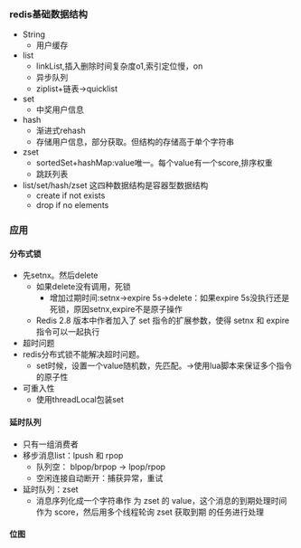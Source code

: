 ### redis基础数据结构
- String
  - 用户缓存
- list
  - linkList,插入删除时间复杂度o1,索引定位慢，on
  - 异步队列
  - ziplist+链表->quicklist
- set
  - 中奖用户信息
- hash
  - 渐进式rehash
  - 存储用户信息，部分获取。但结构的存储高于单个字符串
- zset
  - sortedSet+hashMap:value唯一。每个value有一个score,排序权重
  - 跳跃列表
- list/set/hash/zset 这四种数据结构是容器型数据结构
  - create if not exists
  - drop if no elements
### 应用
#### 分布式锁
- 先setnx。然后delete
  - 如果delete没有调用，死锁
     - 增加过期时间:setnx->expire 5s->delete：如果expire 5s没执行还是死锁，原因setnx,expire不是原子操作
  - Redis 2.8 版本中作者加入了 set 指令的扩展参数，使得 setnx 和 expire 指令可以一起执行
- 超时问题
 - redis分布式锁不能解决超时问题。
   - set时候，设置一个value随机数，先匹配。->使用lua脚本来保证多个指令的原子性
- 可重入性
  - 使用threadLocal包装set
#### 延时队列
- 只有一组消费者
- 移步消息list：lpush 和 rpop
  - 队列空： blpop/brpop -> lpop/rpop
  - 空闲连接自动断开：捕获异常，重试
- 延时队列：zset
   - 消息序列化成一个字符串作 为 zset 的 value，这个消息的到期处理时间作为 score，然后用多个线程轮询 zset 获取到期 的任务进行处理
#### 位图
